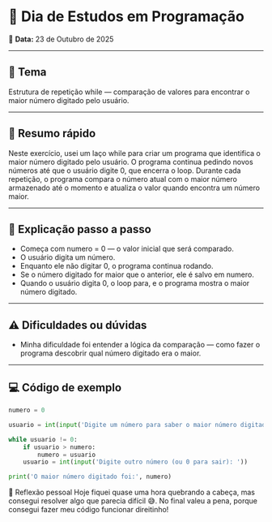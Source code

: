 # 🧠 Dia de Estudos em Programação
📅 **Data:** 23 de Outubro de 2025

---

## 📘 Tema
Estrutura de repetição while — comparação de valores para encontrar o maior número digitado pelo usuário.

---

## 🧾 Resumo rápido 
Neste exercício, usei um laço while para criar um programa que identifica o maior número digitado pelo usuário.
O programa continua pedindo novos números até que o usuário digite 0, que encerra o loop.
Durante cada repetição, o programa compara o número atual com o maior número armazenado até o momento e atualiza o valor quando encontra um número maior.

---

## 🧩 Explicação passo a passo
- Começa com numero = 0 — o valor inicial que será comparado.
- O usuário digita um número.
- Enquanto ele não digitar 0, o programa continua rodando.
- Se o número digitado for maior que o anterior, ele é salvo em numero.
- Quando o usuário digita 0, o loop para, e o programa mostra o maior número digitado. 

---

## ⚠️ Dificuldades ou dúvidas  
- Minha dificuldade foi entender a lógica da comparação — como fazer o programa descobrir qual número digitado era o maior.
  
---

## 💻 Código de exemplo
<!-- Coloque um exemplo completo -->
```python
numero = 0

usuario = int(input('Digite um número para saber o maior número digitado: '))

while usuario != 0:
    if usuario > numero:
        numero = usuario    
    usuario = int(input('Digite outro número (ou 0 para sair): '))

print('O maior número digitado foi:', numero)

```
💬 Reflexão pessoal
Hoje fiquei quase uma hora quebrando a cabeça, mas consegui resolver algo que parecia difícil 😅.
No final valeu a pena, porque consegui fazer meu código funcionar direitinho!
